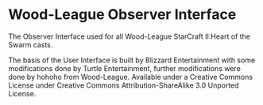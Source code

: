 Wood-League Observer Interface
==============================

The Observer Interface used for all Wood-League StarCraft II:Heart of the Swarm casts.

The basis of the User Interface is built by Blizzard Entertainment with some modifications done by Turtle Entertainment, further modifications were done by hohoho from Wood-League.
Available under a Creative Commons License under Creative Commons Attribution-ShareAlike 3.0 Unported License.
